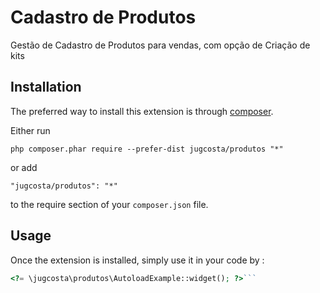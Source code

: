 Cadastro de Produtos
====================
Gestão de Cadastro de Produtos para vendas, com opção de Criação de kits

Installation
------------

The preferred way to install this extension is through [composer](http://getcomposer.org/download/).

Either run

```
php composer.phar require --prefer-dist jugcosta/produtos "*"
```

or add

```
"jugcosta/produtos": "*"
```

to the require section of your `composer.json` file.


Usage
-----

Once the extension is installed, simply use it in your code by  :

```php
<?= \jugcosta\produtos\AutoloadExample::widget(); ?>```